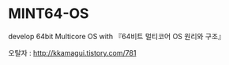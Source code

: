 # MINT64-OS
develop 64bit Multicore OS with 『64비트 멀티코어 OS 원리와 구조』

오탈자 : http://kkamagui.tistory.com/781
